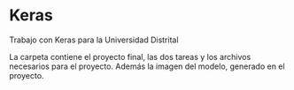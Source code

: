 # Keras
Trabajo con Keras para la Universidad Distrital

La carpeta contiene el proyecto final, las dos tareas y los archivos necesarios para el proyecto. Además la imagen del modelo, generado en el proyecto.
